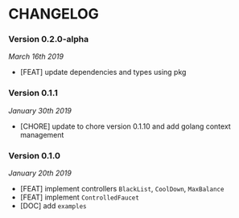 # CHANGELOG

### Version 0.2.0-alpha

*March 16th 2019*

- [FEAT] update dependencies and types using pkg

### Version 0.1.1

*January 30th 2019*

- [CHORE] update to chore version 0.1.10 and add golang context management

### Version 0.1.0

*January 20th 2019*

- [FEAT] implement controllers ``BlackList``, ``CoolDown``, ``MaxBalance``
- [FEAT] implement ``ControlledFaucet``
- [DOC] add ``examples``
